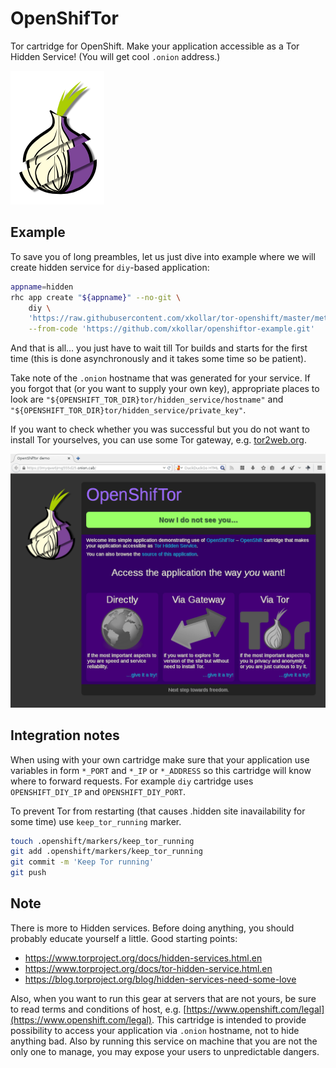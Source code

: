 OpenShifTor
===========

Tor cartridge for OpenShift. Make your application accessible
as a Tor Hidden Service! (You will get cool `.onion` address.)

![Logo](OpenShifTor.png)

Example
-------

To save you of long preambles, let us just dive into example where
we will create hidden service for `diy`-based application:

~~~~ .bash
appname=hidden
rhc app create "${appname}" --no-git \
    diy \
    'https://raw.githubusercontent.com/xkollar/tor-openshift/master/metadata/manifest.yml' \
    --from-code 'https://github.com/xkollar/openshiftor-example.git'
~~~~

And that is all... you just have to wait till Tor builds and starts for
the first time (this is done asynchronously and it takes some time so
be patient).

Take note of the `.onion` hostname that was generated for your service.
If you forgot that (or you want to supply your own key), appropriate
places to look are `"${OPENSHIFT_TOR_DIR}tor/hidden_service/hostname"`
and `"${OPENSHIFT_TOR_DIR}tor/hidden_service/private_key"`.

If you want to check whether you was successful but you do not want
to install Tor yourselves, you can use some Tor gateway, e.g.
[tor2web.org](https://www.tor2web.org/).

![Screenshot](screenshot.png)

Integration notes
-----------------

When using with your own cartridge make sure that your application
use variables in form `*_PORT` and `*_IP` or `*_ADDRESS` so this
cartridge will know where to forward requests. For example `diy`
cartridge uses `OPENSHIFT_DIY_IP` and `OPENSHIFT_DIY_PORT`.

To prevent Tor from restarting (that causes .hidden site inavailability
for some time) use `keep_tor_running` marker.

~~~~ .bash
touch .openshift/markers/keep_tor_running
git add .openshift/markers/keep_tor_running
git commit -m 'Keep Tor running'
git push
~~~~

Note
----

There is more to Hidden services. Before doing anything,
you should probably educate yourself a little. Good starting points:

* https://www.torproject.org/docs/hidden-services.html.en
* https://www.torproject.org/docs/tor-hidden-service.html.en
* https://blog.torproject.org/blog/hidden-services-need-some-love

Also, when you want to run this gear at servers that are
not yours, be sure to read terms and conditions of host, e.g.
[https://www.openshift.com/legal](https://www.openshift.com/legal).
This cartridge is intended to provide possibility to access your application
via `.onion` hostname, not to hide anything bad. Also by running
this service on machine that you are not the only one
to manage, you may expose your users to unpredictable dangers.
